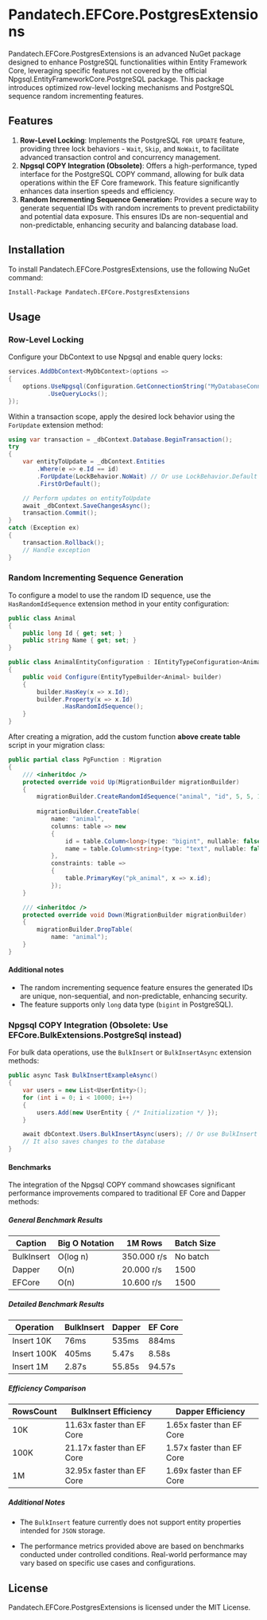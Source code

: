 # Pandatech.EFCore.PostgresExtensions

Pandatech.EFCore.PostgresExtensions is an advanced NuGet package designed to enhance PostgreSQL functionalities within
Entity Framework Core, leveraging specific features not covered by the official Npgsql.EntityFrameworkCore.PostgreSQL
package. This package introduces optimized row-level locking mechanisms and PostgreSQL sequence random incrementing
features.

## Features

1. **Row-Level Locking**: Implements the PostgreSQL `FOR UPDATE` feature, providing three lock
   behaviors - `Wait`, `Skip`, and
   `NoWait`, to facilitate advanced transaction control and concurrency management.
2. **Npgsql COPY Integration (Obsolete)**: Offers a high-performance, typed interface for the PostgreSQL COPY command,
   allowing for
   bulk data operations within the EF Core framework. This feature significantly enhances data insertion speeds and
   efficiency.
3. **Random Incrementing Sequence Generation:** Provides a secure way to generate sequential IDs with random increments
   to prevent predictability and potential data exposure. This ensures IDs are non-sequential and non-predictable,
   enhancing security and balancing database load.

## Installation

To install Pandatech.EFCore.PostgresExtensions, use the following NuGet command:

```bash
Install-Package Pandatech.EFCore.PostgresExtensions
```

## Usage

### Row-Level Locking

Configure your DbContext to use Npgsql and enable query locks:

```csharp
services.AddDbContext<MyDbContext>(options =>
{
    options.UseNpgsql(Configuration.GetConnectionString("MyDatabaseConnection"))
           .UseQueryLocks();
});
```

Within a transaction scope, apply the desired lock behavior using the `ForUpdate` extension method:

```csharp
using var transaction = _dbContext.Database.BeginTransaction();
try
{
    var entityToUpdate = _dbContext.Entities
        .Where(e => e.Id == id)
        .ForUpdate(LockBehavior.NoWait) // Or use LockBehavior.Default (Wait)/ LockBehavior.SkipLocked
        .FirstOrDefault();

    // Perform updates on entityToUpdate
    await _dbContext.SaveChangesAsync();
    transaction.Commit();
}
catch (Exception ex)
{
    transaction.Rollback();
    // Handle exception
}
```

### Random Incrementing Sequence Generation

To configure a model to use the random ID sequence, use the `HasRandomIdSequence` extension method in your entity
configuration:

```csharp
public class Animal
{
    public long Id { get; set; }
    public string Name { get; set; }
}

public class AnimalEntityConfiguration : IEntityTypeConfiguration<Animal>
{
    public void Configure(EntityTypeBuilder<Animal> builder)
    {
        builder.HasKey(x => x.Id);
        builder.Property(x => x.Id)
               .HasRandomIdSequence();
    }
}
```

After creating a migration, add the custom function **above create table** script in your migration class:

```csharp
public partial class PgFunction : Migration
{
    /// <inheritdoc />
    protected override void Up(MigrationBuilder migrationBuilder)
    {
        migrationBuilder.CreateRandomIdSequence("animal", "id", 5, 5, 10); //Add this line manually
        
        migrationBuilder.CreateTable(
            name: "animal",
            columns: table => new
            {
                id = table.Column<long>(type: "bigint", nullable: false, defaultValueSql: "animal_random_id_generator()"),
                name = table.Column<string>(type: "text", nullable: false)
            },
            constraints: table =>
            {
                table.PrimaryKey("pk_animal", x => x.id);
            });
    }

    /// <inheritdoc />
    protected override void Down(MigrationBuilder migrationBuilder)
    {
        migrationBuilder.DropTable(
            name: "animal");
    }
}
```
#### Additional notes
- The random incrementing sequence feature ensures the generated IDs are unique, non-sequential, and non-predictable, enhancing security.
- The feature supports only `long` data type (`bigint` in PostgreSQL).


### Npgsql COPY Integration (Obsolete: Use EFCore.BulkExtensions.PostgreSql instead)

For bulk data operations, use the `BulkInsert` or `BulkInsertAsync` extension methods:

```csharp
public async Task BulkInsertExampleAsync()
{
    var users = new List<UserEntity>();
    for (int i = 0; i < 10000; i++)
    {
        users.Add(new UserEntity { /* Initialization */ });
    }

    await dbContext.Users.BulkInsertAsync(users); // Or use BulkInsert for synchronous operation
    // It also saves changes to the database
}
```

#### Benchmarks

The integration of the Npgsql COPY command showcases significant performance improvements compared to traditional EF
Core and Dapper methods:

##### General Benchmark Results

| Caption    | Big O Notation | 1M Rows     | Batch Size |
|------------|----------------|-------------|------------|
| BulkInsert | O(log n)       | 350.000 r/s | No batch   |
| Dapper     | O(n)           | 20.000 r/s  | 1500       |
| EFCore     | O(n)           | 10.600 r/s  | 1500       |

##### Detailed Benchmark Results

| Operation   | BulkInsert | Dapper | EF Core |
|-------------|------------|--------|---------|
| Insert 10K  | 76ms       | 535ms  | 884ms   |
| Insert 100K | 405ms      | 5.47s  | 8.58s   |
| Insert 1M   | 2.87s      | 55.85s | 94.57s  |

##### Efficiency Comparison

| RowsCount | BulkInsert Efficiency      | Dapper Efficiency         |
|-----------|----------------------------|---------------------------|
| 10K       | 11.63x faster than EF Core | 1.65x faster than EF Core |
| 100K      | 21.17x faster than EF Core | 1.57x faster than EF Core |
| 1M        | 32.95x faster than EF Core | 1.69x faster than EF Core |

##### Additional Notes

- The `BulkInsert` feature currently does not support entity properties intended for `JSON` storage.

- The performance metrics provided above are based on benchmarks conducted under controlled conditions. Real-world
  performance may vary based on specific use cases and configurations.

## License

Pandatech.EFCore.PostgresExtensions is licensed under the MIT License.
